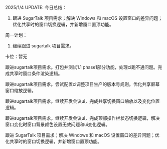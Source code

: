 2025/1/4 UPDATE:
今日总结：

1. 跟进 SugarTalk 项目需求；解决 Windows 和 macOS 设置窗口的差异问题；优化共享时的窗口切换逻辑，并新增窗口置顶功能。

周一计划：

1. 继续跟进 sugartalk 项目需求。

卡位：暂无



跟进sugartalk项目需求。打包并测试1.1 phase1部分功能，处理ci跑不通问题。完成共享时窗口条件渲染逻辑。

跟进sugartalk项目需求。尝试配置ci调整项目生产的版本号规则。优化共享屏幕窗口缩放逻辑。

跟进sugartalk项目需求。继续开发会议ui，完成共享切换窗口缩放以及变化位置逻辑。

跟进sugartalk项目需求。继续开发会议ui，完成顶部操作栏状态切换逻辑，解决窗口变化时窗口背景颜色设置无效问题和ui变化逻辑。

跟进 SugarTalk 项目需求；解决 Windows 和 macOS 设置窗口的差异问题；优化共享时的窗口切换逻辑，并新增窗口置顶功能。
